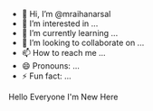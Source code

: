- 👋 Hi, I’m @mraihanarsal
- 👀 I’m interested in ...
- 🌱 I’m currently learning ...
- 💞️ I’m looking to collaborate on ...
- 📫 How to reach me ...
- 😄 Pronouns: ...
- ⚡ Fun fact: ...

<!---
mraihanarsal/mraihanarsal is a ✨ special ✨ repository because its `README.md` (this file) appears on your GitHub profile.
You can click the Preview link to take a look at your changes.
--->

Hello Everyone I'm New Here 
